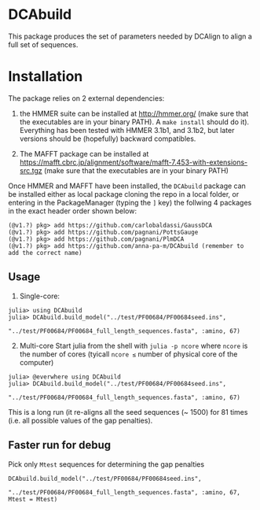 # DCAbuild

This package produces the set of parameters needed by DCAlign to align a full set of sequences.


Installation
============

The package relies on 2 external dependencies:

1. the HMMER suite can be installed at http://hmmer.org/ (make sure that the executables are in your binary PATH). A `make install` should do it). Everything
has been tested with HMMER 3.1b1, and 3.1b2, but later versions should be
(hopefully) backward compatibles.

2. The MAFFT package can be installed at https://mafft.cbrc.jp/alignment/software/mafft-7.453-with-extensions-src.tgz
(make sure that the executables are in your binary PATH)

Once HMMER and MAFFT have been installed, the `DCAbuild` package can be installed either as local package cloning the repo in a local folder, or entering in the PackageManager (typing the `]` key) the follwing 4 packages in the exact header order shown below:

```
(@v1.?) pkg> add https://github.com/carlobaldassi/GaussDCA
(@v1.?) pkg> add https://github.com/pagnani/PottsGauge
(@v1.?) pkg> add https://github.com/pagnani/PlmDCA
(@v1.?) pkg> add https://github.com/anna-pa-m/DCAbuild (remember to add the correct name)
```

## Usage

1. Single-core:
```
julia> using DCAbuild
julia> DCAbuild.build_model("../test/PF00684/PF00684seed.ins",
                     "../test/PF00684/PF00684_full_length_sequences.fasta", :amino, 67)
```
2. Multi-core
Start julia from the shell with `julia -p ncore` where `ncore` is the number of
cores (tyicall `ncore ≤` number of physical core of the computer)
```
julia> @everwhere using DCAbuild
julia> DCAbuild.build_model("../test/PF00684/PF00684seed.ins",
                     "../test/PF00684/PF00684_full_length_sequences.fasta", :amino, 67)
```


This is a long run (it re-aligns all the seed sequences (~ 1500) for 81 times (i.e. all possible values of the gap penalties).

##

## Faster run for debug
Pick only `Mtest` sequences for determining the gap penalties
```
DCAbuild.build_model("../test/PF00684/PF00684seed.ins",
                     "../test/PF00684/PF00684_full_length_sequences.fasta", :amino, 67, Mtest = Mtest)
```

